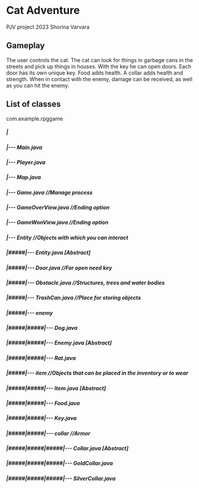 # Cat Adventure
PJV project 2023 Shorina Varvara

## Gameplay
The user controls the cat. The cat can look for things in garbage cans in the streets and pick up things in houses. With the key he can open doors. Each door has its own unique key. Food adds health. A collar adds health and strength. When in contact with the enemy, damage can be received, as well as you can hit the enemy. 

## List of classes
com.example.rpggame
##### |
##### |--- Main.java
##### |--- Player.java
##### |--- Map.java
##### |--- Game.java //Manage process
##### |--- GameOverView.java //Ending option
##### |--- GameWonView.java //Ending option
##### |--- Entity //Objects with which you can interact
##### |#####|--- Entity.java [Abstract]
##### |#####|--- Door.java //For open need key
##### |#####|--- Obstacle.java //Structures, trees and water bodies
##### |#####|--- TrashCan.java //Place for storing objects
##### |#####|--- enemy
##### |#####|#####|--- Dog.java
##### |#####|#####|--- Enemy.java [Abstract]
##### |#####|#####|--- Rat.java
##### |#####|--- item //Objects that can be placed in the inventory or to wear
##### |#####|#####|--- Item.java [Abstract]
##### |#####|#####|--- Food.java
##### |#####|#####|--- Key.java
##### |#####|#####|--- collar //Armor
##### |#####|#####|#####|--- Collar.java [Abstract]
##### |#####|#####|#####|--- GoldCollar.java
##### |#####|#####|#####|--- SilverCollar.java
